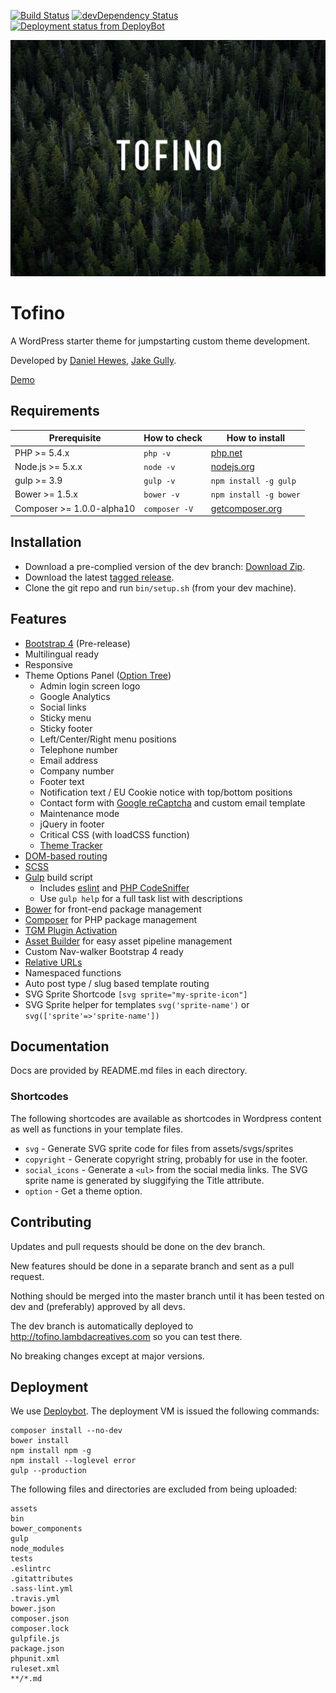 [![Build Status](https://travis-ci.org/lambdacreatives/tofino.svg)](https://travis-ci.org/lambdacreatives/tofino) [![devDependency Status](https://david-dm.org/lambdacreatives/tofino/dev-status.svg)](https://david-dm.org/lambdacreatives/tofino#info=devDependencies) [![Deployment status from DeployBot](https://lambdacreatives.deploybot.com/badge/77558060036000/47551.svg)](http://deploybot.com)

![Tofino](https://raw.githubusercontent.com/mrchimp/tofino/master/screenshot.png)

# Tofino

A WordPress starter theme for jumpstarting custom theme development.

Developed by [Daniel Hewes](https://github.com/danimalweb), [Jake Gully](https://github.com/mrchimp).

[Demo](http://tofino.lambdacreatives.com)

## Requirements

| Prerequisite              | How to check  | How to install                                  |
| ------------------------- | ------------- | ----------------------------------------------- |
| PHP >= 5.4.x              | `php -v`      | [php.net](http://php.net/manual/en/install.php) |
| Node.js >= 5.x.x          | `node -v`     | [nodejs.org](http://nodejs.org/)                |
| gulp >= 3.9               | `gulp -v`     | `npm install -g gulp`                           |
| Bower >= 1.5.x            | `bower -v`    | `npm install -g bower`                          |
| Composer >= 1.0.0-alpha10 | `composer -V` | [getcomposer.org](http://getcomposer.org)       |

## Installation

* Download a pre-complied version of the dev branch: [Download Zip](http://tofino.lambdacreatives.com/tofino.zip).
* Download the latest [tagged release](https://github.com/lambdacreatives/tofino/releases).
* Clone the git repo and run `bin/setup.sh` (from your dev machine).

## Features

* [Bootstrap 4](http://getbootstrap.com/) (Pre-release)
* Multilingual ready
* Responsive
* Theme Options Panel ([Option Tree](https://github.com/valendesigns/option-tree))
	* Admin login screen logo
	* Google Analytics
	* Social links
	* Sticky menu
	* Sticky footer
	* Left/Center/Right menu positions
	* Telephone number
	* Email address
	* Company number
	* Footer text
	* Notification text / EU Cookie notice with top/bottom positions
	* Contact form with [Google reCaptcha](https://www.google.com/recaptcha) and custom email template
	* Maintenance mode
	* jQuery in footer
	* Critical CSS (with loadCSS function)
	* [Theme Tracker](https://github.com/lambdacreatives/tracker)
* [DOM-based routing](http://goo.gl/EUTi53)
* [SCSS](http://sass-lang.com/)
* [Gulp](http://gulpjs.com/) build script
	* Includes [eslint](https://github.com/eslint/eslint) and [PHP CodeSniffer](https://github.com/squizlabs/PHP_CodeSniffer)
	* Use `gulp help` for a full task list with descriptions
* [Bower](http://bower.io/) for front-end package management
* [Composer](https://getcomposer.org/) for PHP package management
* [TGM Plugin Activation](https://github.com/TGMPA/TGM-Plugin-Activation)
* [Asset Builder](https://github.com/austinpray/asset-builder) for easy asset pipeline management
* Custom Nav-walker Bootstrap 4 ready
* [Relative URLs](https://codex.wordpress.org/Function_Reference/wp_make_link_relative)
* Namespaced functions
* Auto post type / slug based template routing
* SVG Sprite Shortcode `[svg sprite="my-sprite-icon"]`
* SVG Sprite helper for templates `svg('sprite-name')` or `svg(['sprite'=>'sprite-name'])`

## Documentation

Docs are provided by README.md files in each directory.

### Shortcodes

The following shortcodes are available as shortcodes in Wordpress content as well as functions in your template files.

* `svg` - Generate SVG sprite code for files from assets/svgs/sprites
* `copyright` - Generate copyright string, probably for use in the footer.
* `social_icons` - Generate a `<ul>` from the social media links. The SVG sprite name is generated by sluggifying the Title attribute.
* `option` - Get a theme option.

## Contributing

Updates and pull requests should be done on the dev branch.

New features should be done in a separate branch and sent as a pull request.

Nothing should be merged into the master branch until it has been tested on dev and (preferably) approved by all devs.

The dev branch is automatically deployed to http://tofino.lambdacreatives.com so you can test there.

No breaking changes except at major versions.

## Deployment

We use [Deploybot](https://deploybot.com). The deployment VM is issued the following commands:

```
composer install --no-dev
bower install
npm install npm -g
npm install --loglevel error
gulp --production
```

The following files and directories are excluded from being uploaded:

```
assets
bin
bower_components
gulp
node_modules
tests
.eslintrc
.gitattributes
.sass-lint.yml
.travis.yml
bower.json
composer.json
composer.lock
gulpfile.js
package.json
phpunit.xml
ruleset.xml
**/*.md
```
